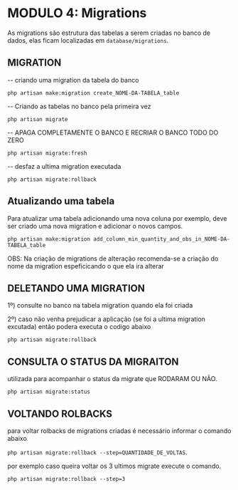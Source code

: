 # MODULO 4: Migrations

As migrations são estrutura das tabelas a serem criadas no banco de dados, elas ficam localizadas em `database/migrations`.

## MIGRATION
-- criando uma migration da tabela do banco

`php artisan make:migration create_NOME-DA-TABELA_table`

-- Criando as tabelas no banco pela primeira vez

`php artisan migrate`

-- APAGA COMPLETAMENTE O BANCO E RECRIAR O BANCO TODO DO ZERO

`php artisan migrate:fresh`

-- desfaz a ultima migration executada

`php artisan migrate:rollback`

## Atualizando uma tabela
 
 Para atualizar uma tabela adicionando uma nova coluna por exemplo, deve ser criado uma nova migration e adicionar o novos campos.

 `php artisan make:migration add_column_min_quantity_and_obs_in_NOME-DA-TABELA_table`

OBS: Na criação de migrations de alteração recomenda-se a criação do nome da migration espeficicando o que ela ira alterar


## DELETANDO UMA MIGRATION
1º) consulte no banco na tabela migration quando ela foi criada


2º) caso não venha prejudicar a aplicação (se foi a ultima migration excutada) então podera executa o codigo abaixo

`php artisan migrate:rollback`


## CONSULTA O STATUS DA MIGRAITON

utilizada para acompanhar o status da migrate que RODARAM OU NÃO.

`php artisan migrate:status`


## VOLTANDO ROLBACKS

para voltar rolbacks de migrations criadas é necessário informar o comando abaixo

`php artisan migrate:rollback --step=QUANTIDADE_DE_VOLTAS`.

por exemplo caso queira voltar os 3 ultimos migrate execute o comando.

`php artisan migrate:rollback --step=3`



